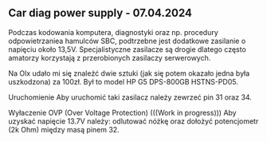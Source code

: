 Car diag power supply - 07.04.2024
----------------------------------
Podczas kodowania komputera, diagnostyki oraz np. procedury odpowietrzaniea hamulców SBC, podtrzebne jest dodatkowe zasilanie o napięciu około 13,5V. Specjalistyczne zasilacze są drogie dlatego często amatorzy korzystają z przerobionych zasilaczy serwerowych.

Na Olx udało mi się znaleźć dwie sztuki (jak się potem okazało jedna była uszkodzona) za 100zł. Był to model HP G5 DPS-800GB HSTNS-PD05.

Uruchomienie
Aby uruchomić taki zasilacz należy zewrzeć pin 31 oraz 34.

Wyłaczenie OVP (Over Voltage Protection)
(((Work in progress))) Aby uzyskać napięcie 13.7V należy: odlutować nóżkę oraz dołożyć potencjometr (2k Ohm) między masą pinem 32.

